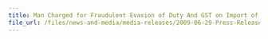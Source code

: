 ```yaml
---
title: Man Charged for Fraudulent Evasion of Duty And GST on Import of Japanese Cars
file_url: /files/news-and-media/media-releases/2009-06-29-Press-Release.pdf
---
```

